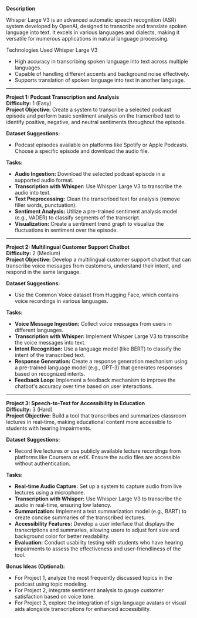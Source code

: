**Description**

Whisper Large V3 is an advanced automatic speech recognition (ASR) system developed by OpenAI, designed to transcribe and translate spoken language into text. It excels in various languages and dialects, making it versatile for numerous applications in natural language processing.

Technologies Used
Whisper Large V3

- High accuracy in transcribing spoken language into text across multiple languages.
- Capable of handling different accents and background noise effectively.
- Supports translation of spoken language into text in another language.

---

**Project 1: Podcast Transcription and Analysis**  
**Difficulty:** 1 (Easy)  
**Project Objective:** Create a system to transcribe a selected podcast episode and perform basic sentiment analysis on the transcribed text to identify positive, negative, and neutral sentiments throughout the episode.

**Dataset Suggestions:**  
- Podcast episodes available on platforms like Spotify or Apple Podcasts. Choose a specific episode and download the audio file.

**Tasks:**
- **Audio Ingestion:** Download the selected podcast episode in a supported audio format.
- **Transcription with Whisper:** Use Whisper Large V3 to transcribe the audio into text.
- **Text Preprocessing:** Clean the transcribed text for analysis (remove filler words, punctuation).
- **Sentiment Analysis:** Utilize a pre-trained sentiment analysis model (e.g., VADER) to classify segments of the transcript.
- **Visualization:** Create a sentiment trend graph to visualize the fluctuations in sentiment over the episode.

---

**Project 2: Multilingual Customer Support Chatbot**  
**Difficulty:** 2 (Medium)  
**Project Objective:** Develop a multilingual customer support chatbot that can transcribe voice messages from customers, understand their intent, and respond in the same language.

**Dataset Suggestions:**  
- Use the Common Voice dataset from Hugging Face, which contains voice recordings in various languages.

**Tasks:**
- **Voice Message Ingestion:** Collect voice messages from users in different languages.
- **Transcription with Whisper:** Implement Whisper Large V3 to transcribe the voice messages into text.
- **Intent Recognition:** Use a language model (like BERT) to classify the intent of the transcribed text.
- **Response Generation:** Create a response generation mechanism using a pre-trained language model (e.g., GPT-3) that generates responses based on recognized intents.
- **Feedback Loop:** Implement a feedback mechanism to improve the chatbot's accuracy over time based on user interactions.

---

**Project 3: Speech-to-Text for Accessibility in Education**  
**Difficulty:** 3 (Hard)  
**Project Objective:** Build a tool that transcribes and summarizes classroom lectures in real-time, making educational content more accessible to students with hearing impairments.

**Dataset Suggestions:**  
- Record live lectures or use publicly available lecture recordings from platforms like Coursera or edX. Ensure the audio files are accessible without authentication.

**Tasks:**
- **Real-time Audio Capture:** Set up a system to capture audio from live lectures using a microphone.
- **Transcription with Whisper:** Use Whisper Large V3 to transcribe the audio in real-time, ensuring low latency.
- **Summarization:** Implement a text summarization model (e.g., BART) to create concise summaries of the transcribed lectures.
- **Accessibility Features:** Develop a user interface that displays the transcriptions and summaries, allowing users to adjust font size and background color for better readability.
- **Evaluation:** Conduct usability testing with students who have hearing impairments to assess the effectiveness and user-friendliness of the tool.

**Bonus Ideas (Optional):**  
- For Project 1, analyze the most frequently discussed topics in the podcast using topic modeling.
- For Project 2, integrate sentiment analysis to gauge customer satisfaction based on voice tone.
- For Project 3, explore the integration of sign language avatars or visual aids alongside transcriptions for enhanced accessibility.

